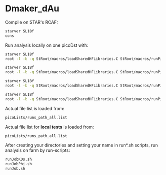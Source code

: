 # Dmaker_dAu

Compile on STAR's RCAF:
```sh
starver SL18f
cons
```

Run analysis locally on one picoDst with:
```sh
starver SL18f
root -l -b -q StRoot/macros/loadSharedHFLibraries.C StRoot/macros/runPicoD0AnaMakerLocal.C++
```
```sh
starver SL18f
root -l -b -q StRoot/macros/loadSharedHFLibraries.C StRoot/macros/runPicoMixedEvent.C++
```
```sh
starver SL18f
root -l -b -q StRoot/macros/loadSharedHFLibraries.C StRoot/macros/runPicoK0sAnaMakerLocal.C++
```
```sh
starver SL18f
root -l -b -q StRoot/macros/loadSharedHFLibraries.C StRoot/macros/runPicoPhiAnaMakerLocal.C++
```
Actual file list is loaded from:
```sh
picoLists/runs_path_all.list
```
Actual file list for **local tests** is loaded from:
```sh
picoLists/runs_path_all.list
```
After creating your directories and setting your name in run*.sh scripts, run analysis on farm by run-scripts:
```sh
runJobK0s.sh
runJobPhi.sh
runJob.sh
```
